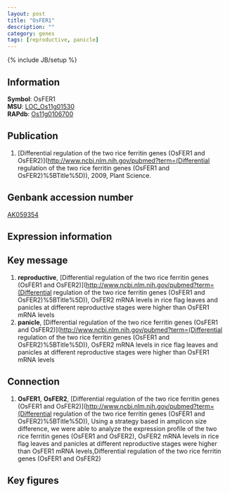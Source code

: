 ```yaml
---
layout: post
title: "OsFER1"
description: ""
category: genes
tags: [reproductive, panicle]
---
```

{% include JB/setup %}

## Information
__Symbol__: OsFER1  
__MSU__: [LOC_Os11g01530](http://rice.plantbiology.msu.edu/cgi-bin/ORF_infopage.cgi?orf=LOC_Os11g01530)  
__RAPdb__: [Os11g0106700](http://rapdb.dna.affrc.go.jp/viewer/gbrowse_details/irgsp1?name=Os11g0106700)  

## Publication
1. [Differential regulation of the two rice ferritin genes (OsFER1 and OsFER2)](http://www.ncbi.nlm.nih.gov/pubmed?term=(Differential regulation of the two rice ferritin genes (OsFER1 and OsFER2)%5BTitle%5D)), 2009, Plant Science.

## Genbank accession number
[AK059354](http://www.ncbi.nlm.nih.gov/nuccore/AK059354)

## Expression information

## Key message
1. __reproductive__, [Differential regulation of the two rice ferritin genes (OsFER1 and OsFER2)](http://www.ncbi.nlm.nih.gov/pubmed?term=(Differential regulation of the two rice ferritin genes (OsFER1 and OsFER2)%5BTitle%5D)),  OsFER2 mRNA levels in rice flag leaves and panicles at different reproductive stages were higher than OsFER1 mRNA levels
2. __panicle__, [Differential regulation of the two rice ferritin genes (OsFER1 and OsFER2)](http://www.ncbi.nlm.nih.gov/pubmed?term=(Differential regulation of the two rice ferritin genes (OsFER1 and OsFER2)%5BTitle%5D)),  OsFER2 mRNA levels in rice flag leaves and panicles at different reproductive stages were higher than OsFER1 mRNA levels

## Connection
1. __OsFER1__, __OsFER2__, [Differential regulation of the two rice ferritin genes (OsFER1 and OsFER2)](http://www.ncbi.nlm.nih.gov/pubmed?term=(Differential regulation of the two rice ferritin genes (OsFER1 and OsFER2)%5BTitle%5D)),  Using a strategy based in amplicon size difference, we were able to analyze the expression profile of the two rice ferritin genes (OsFER1 and OsFER2), OsFER2 mRNA levels in rice flag leaves and panicles at different reproductive stages were higher than OsFER1 mRNA levels,Differential regulation of the two rice ferritin genes (OsFER1 and OsFER2)

## Key figures


